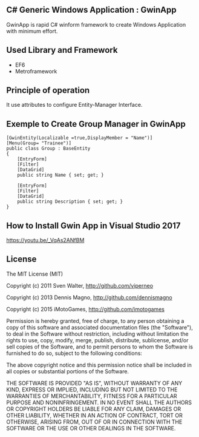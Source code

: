 C# Generic Windows Application : GwinApp
----------------------------------------

GwinApp is rapid C# winform framework to create Windows Application with minimum effort.

Used Library and Framework
--------------------------
- EF6
- Metroframework

Principle of operation
----------------------
It use attributes to configure Entity-Manager Interface.


Exemple to Create Group Manager in GwinApp
------------------------------------------

    [GwinEntity(Localizable =true,DisplayMember = "Name")]
    [Menu(Group= "Trainee")]
    public class Group : BaseEntity
    {
        [EntryForm]
        [Filter]
        [DataGrid]
        public string Name { set; get; }
        
        [EntryForm]
        [Filter]
        [DataGrid]
        public string Description { set; get; }
    }
   
How to Install Gwin App in Visual Studio 2017
---------------------------------------------
https://youtu.be/_VqAs2ANfBM
    
License
-------

The MIT License (MIT)

Copyright (c) 2011 Sven Walter, http://github.com/viperneo

Copyright (c) 2013 Dennis Magno, http://github.com/dennismagno

Copyright (c) 2015 iMotoGames, http://github.com/imotogames

Permission is hereby granted, free of charge, to any person obtaining a copy of 
this software and associated documentation files (the "Software"), to deal in the 
Software without restriction, including without limitation the rights to use, copy, 
modify, merge, publish, distribute, sublicense, and/or sell copies of the Software, 
and to permit persons to whom the Software is furnished to do so, subject to the 
following conditions:

The above copyright notice and this permission notice shall be included in 
all copies or substantial portions of the Software.

THE SOFTWARE IS PROVIDED "AS IS", WITHOUT WARRANTY OF ANY KIND, EXPRESS OR IMPLIED, 
INCLUDING BUT NOT LIMITED TO THE WARRANTIES OF MERCHANTABILITY, FITNESS FOR A 
PARTICULAR PURPOSE AND NONINFRINGEMENT. IN NO EVENT SHALL THE AUTHORS OR COPYRIGHT 
HOLDERS BE LIABLE FOR ANY CLAIM, DAMAGES OR OTHER LIABILITY, WHETHER IN AN ACTION OF 
CONTRACT, TORT OR OTHERWISE, ARISING FROM, OUT OF OR IN CONNECTION WITH THE SOFTWARE 
OR THE USE OR OTHER DEALINGS IN THE SOFTWARE.

